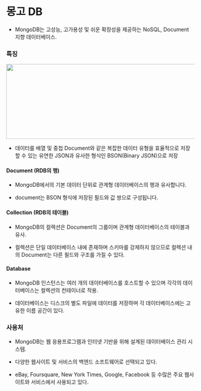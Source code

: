 # 몽고 DB

- MongoDB는 고성능, 고가용성 및 쉬운 확장성을 제공하는 NoSQL, Document 지향 데이터베이스.

### 특징

<img src="https://img1.daumcdn.net/thumb/R1280x0/?scode=mtistory2&fname=https%3A%2F%2Fblog.kakaocdn.net%2Fdn%2FCF1rm%2Fbtsahyt431Y%2Fv4aVy5NGoMP56ViTSs0RbK%2Fimg.png" width="800" height="200">

- 데이터를 배열 및 중첩 Document와 같은 복잡한 데이터 유형을 효율적으로 저장할 수 있는 유연한 JSON과 유사한 형식인 BSON(Binary JSON)으로 저장

#### Document (RDB의 행)

- MongoDB에서의 기본 데이터 단위로 관계형 데이터베이스의 행과 유사합니다.

- document는 BSON 형식에 저장된 필드와 값 쌍으로 구성됩니다.

#### Collection (RDB의 테이블)

- MongoDB의 컬렉션은 Document의 그룹이며 관계형 데이터베이스의 테이블과 유사.

- 컬렉션은 단일 데이터베이스 내에 존재하며 스키마를 강제하지 않으므로 컬렉션 내의 Document는 다른 필드와 구조를 가질 수 있다.

#### Database

- MongoDB 인스턴스는 여러 개의 데이터베이스를 호스트할 수 있으며 각각의 데이터베이스는 컬렉션의 컨테이너로 작용.

- 데이터베이스는 디스크의 별도 파일에 데이터를 저장하며 각 데이터베이스에는 고유한 이름 공간이 있다.

### 사용처

- MongoDB는 웹 응용프로그램과 인터넷 기반을 위해 설계된 데이터베이스 관리 시스템.

- 다양한 웹사이트 및 서비스의 백엔드 소프트웨어로 선택되고 있다.

- eBay, Foursquare, New York Times, Google, Facebook 등 수많은 주요 웹사이트와 서비스에서 사용되고 있다.